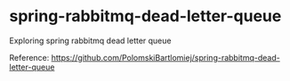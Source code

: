 # spring-rabbitmq-dead-letter-queue
Exploring spring rabbitmq dead letter queue

Reference: https://github.com/PolomskiBartlomiej/spring-rabbitmq-dead-letter-queue
